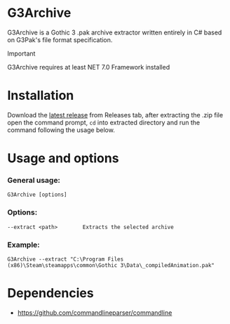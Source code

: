 # G3Archive
G3Archive is a Gothic 3 .pak archive extractor written entirely in C# based on G3Pak's file format specification.

> [!IMPORTANT]
> G3Archive requires at least NET 7.0 Framework installed

# Installation
Download the [latest release](https://github.com/gekonnn/G3Archive/releases/) from Releases tab, after extracting the .zip file open the command prompt, `cd` into extracted directory and run the command following the usage below.

# Usage and options
### General usage:
```
G3Archive [options]
```
### Options:
```
--extract <path>        Extracts the selected archive
```
### Example:
```
G3Archive --extract "C:\Program Files (x86)\Steam\steamapps\common\Gothic 3\Data\_compiledAnimation.pak"
```

# Dependencies
- https://github.com/commandlineparser/commandline